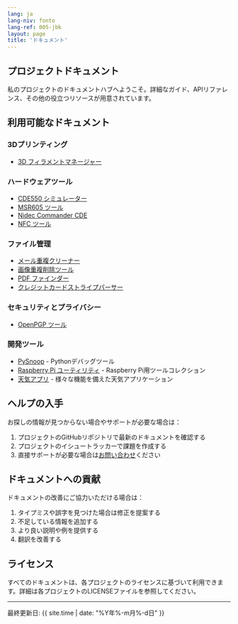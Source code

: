 ```yaml
---
lang: ja
lang-niv: fonto
lang-ref: 005-jbk
layout: page
title: 'ドキュメント'
---
```


## プロジェクトドキュメント

私のプロジェクトのドキュメントハブへようこそ。詳細なガイド、APIリファレンス、その他の役立つリソースが用意されています。

## 利用可能なドキュメント

### 3Dプリンティング

- [3D フィラメントマネージャー](/docs/3D_Filament_Manager/)

### ハードウェアツール

- [CDE550 シミュレーター](/docs/CDE550-sim/)
- [MSR605 ツール](/docs/MSR605/)
- [Nidec Commander CDE](/docs/Nidec_CommanderCDE/)
- [NFC ツール](/docs/NFC/)

### ファイル管理

- [メール重複クリーナー](/docs/EmailDuplicateCleaner/)
- [画像重複削除ツール](/docs/Images-Deduplicator/)
- [PDF ファインダー](/docs/PDF_Finder/)
- [クレジットカードストライプパーサー](/docs/card_parser/)

### セキュリティとプライバシー

- [OpenPGP ツール](/docs/OpenPGP/)

### 開発ツール

- [PySnoop](/docs/PySnoop/) - Pythonデバッグツール
- [Raspberry Pi ユーティリティ](/docs/raspy_utility/) - Raspberry Pi用ツールコレクション
- [天気アプリ](/docs/weather/) - 様々な機能を備えた天気アプリケーション

## ヘルプの入手

お探しの情報が見つからない場合やサポートが必要な場合は：

1. プロジェクトのGitHubリポジトリで最新のドキュメントを確認する
2. プロジェクトのイシュートラッカーで課題を作成する
3. 直接サポートが必要な場合は[お問い合わせ](/contact/)ください

## ドキュメントへの貢献

ドキュメントの改善にご協力いただける場合は：

1. タイプミスや誤字を見つけた場合は修正を提案する
2. 不足している情報を追加する
3. より良い説明や例を提供する
4. 翻訳を改善する

## ライセンス

すべてのドキュメントは、各プロジェクトのライセンスに基づいて利用できます。詳細は各プロジェクトのLICENSEファイルを参照してください。

---

最終更新日: {{ site.time | date: "%Y年%-m月%-d日" }}
